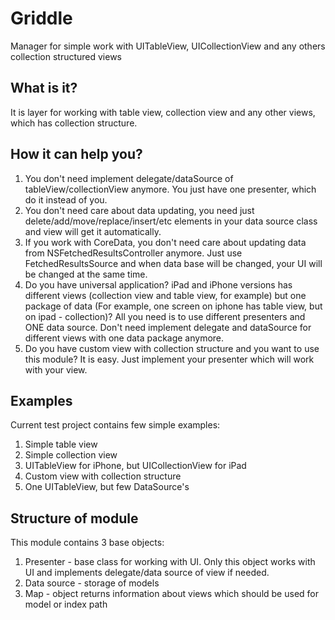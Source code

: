 # Griddle
Manager for simple work with UITableView, UICollectionView and any others collection structured views

## What is it?
It is layer for working with table view, collection view and any other views, which has collection structure.

## How it can help you?
1. You don't need implement delegate/dataSource of tableView/collectionView anymore. You just have one presenter, which do it instead of you.
2. You don't need care about data updating, you need just delete/add/move/replace/insert/etc elements in your data source class and view will get it automatically.
3. If you work with CoreData, you don't need care about updating data from NSFetchedResultsController anymore. Just use FetchedResultsSource and when data base will be changed, your UI will be changed at the same time.
4. Do you have universal application? iPad and iPhone versions has different views (collection view and table view, for example) but one package of data (For example, one screen on iphone has table view, but on ipad - collection)? All you need is to use different presenters and ONE data source. Don't need implement delegate and dataSource for different views with one data package anymore.
5. Do you have custom view with collection structure and you want to use this module? It is easy. Just implement your presenter which will work with your view.

## Examples
Current test project contains few simple examples:
1. Simple table view
2. Simple collection view
3. UITableView for iPhone, but UICollectionView for iPad
4. Custom view with collection structure
5. One UITableView, but few DataSource's

## Structure of module
This module contains 3 base objects:
1. Presenter - base class for working with UI. Only this object works with UI and implements delegate/data source of view if needed.
2. Data source - storage of models
3. Map - object returns information about views which should be used for model or index path
